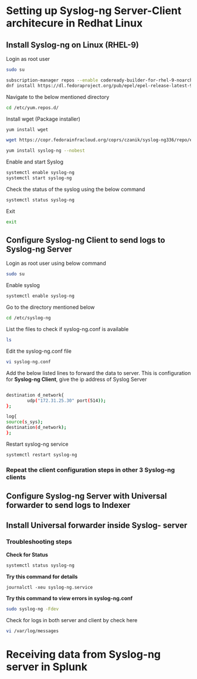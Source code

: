 # Setting up Syslog-ng Server-Client architecure in Redhat Linux

## Install Syslog-ng on Linux (RHEL-9)
Login as root user
```bash
sudo su
```

```bash
subscription-manager repos --enable codeready-builder-for-rhel-9-noarch-rpms
dnf install https://dl.fedoraproject.org/pub/epel/epel-release-latest-9.noarch.rpm
```
Navigate to the below mentioned directory

```bash
cd /etc/yum.repos.d/
```

Install wget (Package installer)

```bash
yum install wget
```


```bash
wget https://copr.fedorainfracloud.org/coprs/czanik/syslog-ng336/repo/epel-8/czanik-syslog-ng41-epel-8.repo
```
```bash
yum install syslog-ng --nobest
```

Enable and start Syslog

```bash
systemctl enable syslog-ng
systemctl start syslog-ng
```
Check the status of the syslog using the below command

```bash
systemctl status syslog-ng
```
Exit
```bash
exit
```

## Configure Syslog-ng Client to send logs to Syslog-ng Server

Login as root user using below command

```bash
sudo su
```
 

Enable syslog 

```bash
systemctl enable syslog-ng
```


Go to the directory mentioned below

```bash
cd /etc/syslog-ng
```

List the files to check if syslog-ng.conf is available

```bash
ls
```

Edit the syslog-ng.conf file

```bash
vi syslog-ng.conf
```
Add the below listed lines to forward the data to server. This is configuration for **Syslog-ng Client**, give the ip address of Syslog Server
```bash

destination d_network{
        udp("172.31.25.30" port(514));
};

log{
source(s_sys);
destination(d_network);
};
```


Restart syslog-ng service

```bash
systemctl restart syslog-ng
```
### Repeat the client configuration steps in other 3 Syslog-ng clients

## Configure Syslog-ng Server with Universal forwarder to send logs to Indexer

## Install Universal forwarder inside Syslog- server
 

### Troubleshooting steps
**Check for Status**
```bash
systemctl status syslog-ng
```
**Try this command for details**
```
journalctl -xeu syslog-ng.service
```

**Try this command to view errors in syslog-ng.conf**
```bash
sudo syslog-ng -Fdev
```

Check for logs in both server and client by check here
```bash
vi /var/log/messages
```
# Receiving data from Syslog-ng server in Splunk
